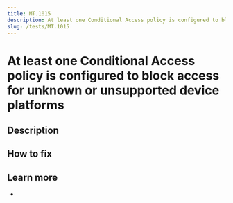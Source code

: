 ```yaml
---
title: MT.1015
description: At least one Conditional Access policy is configured to block access for unknown or unsupported device platforms
slug: /tests/MT.1015
---
```


# At least one Conditional Access policy is configured to block access for unknown or unsupported device platforms

## Description

## How to fix

## Learn more

-
